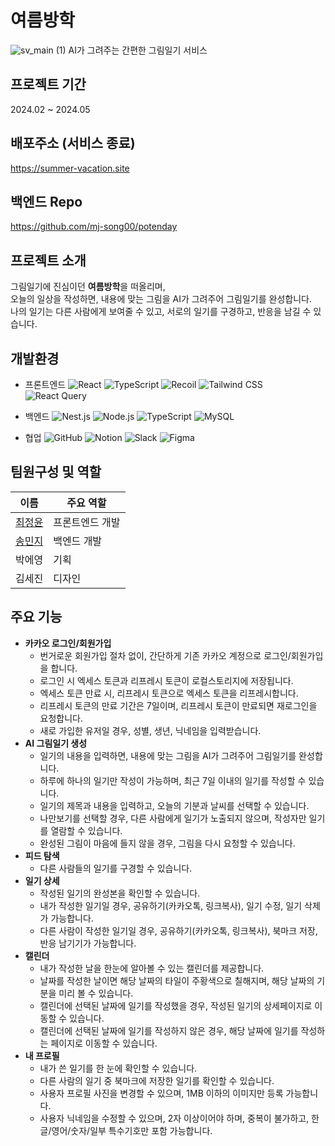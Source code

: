 # 여름방학
![sv_main (1)](https://github.com/cjy00n/summer-vacation-FE/assets/33516975/75032685-94b2-4c1c-b120-221d4ff27dbb)
AI가 그려주는 간편한 그림일기 서비스 

## 프로젝트 기간
2024.02 ~ 2024.05

## 배포주소 (서비스 종료)
https://summer-vacation.site

## 백엔드 Repo
https://github.com/mj-song00/potenday


## 프로젝트 소개
그림일기에 진심이던 <b>여름방학</b>을 떠올리며, <br/>
오늘의 일상을 작성하면, 내용에 맞는 그림을 AI가 그려주어 그림일기를 완성합니다. <br/>
나의 일기는 다른 사람에게 보여줄 수 있고, 서로의 일기를 구경하고, 반응을 남길 수 있습니다.

## 개발환경
- 프론트엔드 ![React](https://img.shields.io/badge/-React-61DAFB?style=flat-square&logo=React&logoColor=white)
![TypeScript](https://img.shields.io/badge/-TypeScript-3178C6?style=flat-square&logo=TypeScript&logoColor=white)
![Recoil](https://img.shields.io/badge/-Recoil-4d4d4d?style=flat-square&logo=Recoil&logoColor=white)
![Tailwind CSS](https://img.shields.io/badge/-Tailwind_CSS-38B2AC?style=flat-square&logo=Tailwind-CSS&logoColor=white)
![React Query](https://img.shields.io/badge/-React_Query-ff4154?style=flat-square&logo=React-Query&logoColor=white)

- 백엔드 ![Nest.js](https://img.shields.io/badge/-Nest.js-E0234E?style=flat-square&logo=NestJS&logoColor=white) ![Node.js](https://img.shields.io/badge/-Node.js-339933?style=flat-square&logo=Node.js&logoColor=white) 
![TypeScript](https://img.shields.io/badge/-TypeScript-3178C6?style=flat-square&logo=TypeScript&logoColor=white)
![MySQL](https://img.shields.io/badge/-MySQL-4479A1?style=flat-square&logo=MySQL&logoColor=white)

- 협업  ![GitHub](https://img.shields.io/badge/-GitHub-181717?style=flat-square&logo=GitHub&logoColor=white)
![Notion](https://img.shields.io/badge/-Notion-000000?style=flat-square&logo=Notion&logoColor=white)
![Slack](https://img.shields.io/badge/-Slack-4A154B?style=flat-square&logo=Slack&logoColor=white)
![Figma](https://img.shields.io/badge/-Figma-F24E1E?style=flat-square&logo=Figma&logoColor=white)


## 팀원구성 및 역할
| 이름   |주요 역할     |
|------------------------|----------|
| [최정윤](https://github.com/cjy00n)  | 프론트엔드 개발|
| [송민지](https://github.com/mj-song00) | 백엔드 개발  |
| 박에영| 기획  |
| 김세진| 디자인       |

## 주요 기능 
- <b>카카오 로그인/회원가입</b>
  - 번거로운 회원가입 절차 없이, 간단하게 기존 카카오 계정으로 로그인/회원가입을 합니다.
  - 로그인 시 엑세스 토큰과 리프레시 토큰이 로컬스토리지에 저장됩니다.
  - 엑세스 토큰 만료 시, 리프레시 토큰으로 엑세스 토큰을 리프레시합니다.
  - 리프레시 토큰의 만료 기간은 7일이며, 리프레시 토큰이 만료되면 재로그인을 요청합니다.
  - 새로 가입한 유저일 경우, 성별, 생년, 닉네임을 입력받습니다.
- <b>AI 그림일기 생성</b>
  - 일기의 내용을 입력하면, 내용에 맞는 그림을 AI가 그려주어 그림일기를 완성합니다.
  - 하루에 하나의 일기만 작성이 가능하며, 최근 7일 이내의 일기를 작성할 수 있습니다.
  - 일기의 제목과 내용을 입력하고, 오늘의 기분과 날씨를 선택할 수 있습니다.
  - 나만보기를 선택할 경우, 다른 사람에게 일기가 노출되지 않으며, 작성자만 일기를 열람할 수 있습니다. 
  - 완성된 그림이 마음에 들지 않을 경우, 그림을 다시 요청할 수 있습니다. 
- <b>피드 탐색</b>
  - 다른 사람들의 일기를 구경할 수 있습니다. 
- <b>일기 상세</b>
  - 작성된 일기의 완성본을 확인할 수 있습니다.
  - 내가 작성한 일기일 경우, 공유하기(카카오톡, 링크복사), 일기 수정, 일기 삭제가 가능합니다.
  - 다른 사람이 작성한 일기일 경우, 공유하기(카카오톡, 링크복사), 북마크 저장, 반응 남기기가 가능합니다. 
- <b>캘린더</b>
  - 내가 작성한 날을 한눈에 알아볼 수 있는 캘린더를 제공합니다.
  - 날짜를 작성한 날이면 해당 날짜의 타일이 주황색으로 칠해지며, 해당 날짜의 기분을 미리 볼 수 있습니다.
  - 캘린더에 선택된 날짜에 일기를 작성했을 경우, 작성된 일기의 상세페이지로 이동할 수 있습니다.
  - 캘린더에 선택된 날짜에 일기를 작성하지 않은 경우, 해당 날짜에 일기를 작성하는 페이지로 이동할 수 있습니다. 
- <b>내 프로필</b>
  - 내가 쓴 일기를 한 눈에 확인할 수 있습니다.
  - 다른 사람의 일기 중 북마크에 저장한 일기를 확인할 수 있습니다.
  - 사용자 프로필 사진을 변경할 수 있으며, 1MB 이하의 이미지만 등록 가능합니다.
  - 사용자 닉네임을 수정할 수 있으며, 2자 이상이어야 하며, 중복이 불가하고, 한글/영어/숫자/일부 특수기호만 포함 가능합니다. 

 
